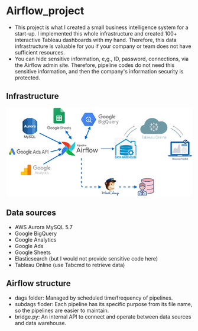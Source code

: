 # Airflow_project
- This project is what I created a small business intelligence system for a start-up. I implemented this whole infrastructure and created 100+ interactive Tableau dashboards with my hand. Therefore, this data infrastructure is valuable for you if your company or team does not have sufficient resources.
- You can hide sensitive information, e,g., ID, password, connections, via the Airflow admin site. Therefore, pipeline codes do not need this sensitive information, and then the company's information security is protected.


## Infrastructure
![flow chart](https://github.com/Auphie/Airflow_project/blob/main/Airflow_proj.png)


## Data sources
- AWS Aurora MySQL 5.7
- Google BigQuery
- Google Analytics
- Google Ads
- Google Sheets
- Elasticsearch (but I would not provide sensitive code here)
- Tableau Online (use Tabcmd to retrieve data)


## Airflow structure
* dags folder: Managed by scheduled time/frequency of pipelines.
* subdags floder: Each pipeline has its specific purpose from its file name, so the pipelines are easier to maintain.
* bridge.py: An internal API to connect and operate between data sources and data warehouse.
